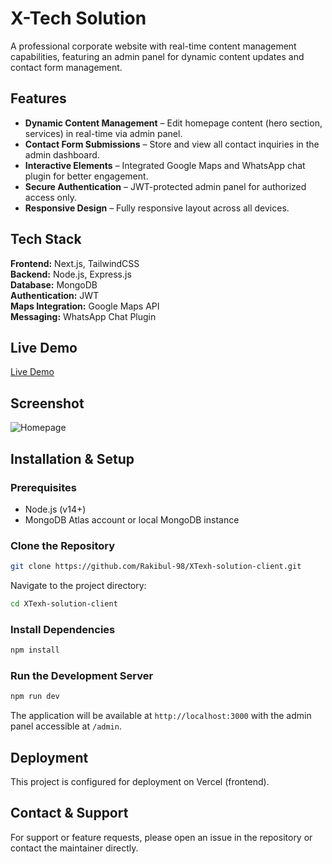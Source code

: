 # X-Tech Solution

A professional corporate website with real-time content management capabilities, featuring an admin panel for dynamic content updates and contact form management.

## Features

- **Dynamic Content Management** – Edit homepage content (hero section, services) in real-time via admin panel.
- **Contact Form Submissions** – Store and view all contact inquiries in the admin dashboard.
- **Interactive Elements** – Integrated Google Maps and WhatsApp chat plugin for better engagement.
- **Secure Authentication** – JWT-protected admin panel for authorized access only.
- **Responsive Design** – Fully responsive layout across all devices.

## Tech Stack

**Frontend:** Next.js, TailwindCSS  
**Backend:** Node.js, Express.js  
**Database:** MongoDB  
**Authentication:** JWT  
**Maps Integration:** Google Maps API  
**Messaging:** WhatsApp Chat Plugin

## Live Demo

[Live Demo](https://x-texh-solution-client.vercel.app/)

## Screenshot

![Homepage](https://i.ibb.co/sdWGGcQZ/x-tech.png)

## Installation & Setup

### Prerequisites

- Node.js (v14+)
- MongoDB Atlas account or local MongoDB instance

### Clone the Repository

```bash
git clone https://github.com/Rakibul-98/XTexh-solution-client.git
```

Navigate to the project directory:

```bash
cd XTexh-solution-client
```

### Install Dependencies

```bash
npm install
```

### Run the Development Server

```bash
npm run dev
```

The application will be available at `http://localhost:3000` with the admin panel accessible at `/admin`.

## Deployment

This project is configured for deployment on Vercel (frontend).

## Contact & Support

For support or feature requests, please open an issue in the repository or contact the maintainer directly.
